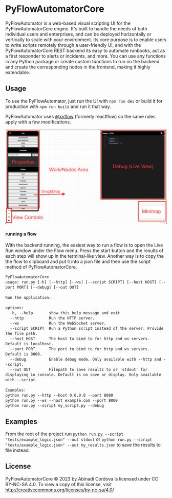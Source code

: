 # PyFlowAutomatorCore

PyFlowAutomator is a web-based visual scripting UI for the PyFlowAutomatorCore engine. It's built to handle the needs of both individual users and enterprises, and can be deployed horizontally or vertically to scale with your environment. Its core purpose is to enable users to write scripts remotely through a user-friendly UI, and with the PyFlowAutomatorCore REST backend its easy to automate runbooks, act as a first responder to alerts or incidents, and more. You can use any functions in any Python package or create custom functions to run on the backend and create the corresponding nodes in the frontend, making it highly extendable.

## Usage

To use the PyFlowAutomator, just run the UI with `npm run dev` or build it for production with `npm run build` and run it that way.

PyFlowAutomator uses [@xyflow](https://reactflow.dev/) (formerly reactflow) so the same rules apply with a few modifications.

![work area image](static/usage.png)

#### running a flow

With the backend running, the easiest way to run a flow is to open the Live Run window under the Flow menu. Press the start button and the results of each step will show up in the terminal-like view.
Another way is to copy the the flow to clipboard and put it into a json file and then use the script method of PyFlowAutomatorCore.

```
PyFlowAutomatorCore
usage: run.py [-h] [--http] [--ws] [--script SCRIPT] [--host HOST] [--port PORT] [--debug] [--out OUT]

Run the application.

options:
  -h, --help       show this help message and exit
  --http           Run the HTTP server.
  --ws             Run the WebSocket server.
  --script SCRIPT  Run a Python script instead of the server. Provide the file path.
  --host HOST      The host to bind to for http and ws servers. Default is localhost.
  --port PORT      The port to bind to for http and ws servers. Default is 8000.
  --debug          Enable debug mode. Only available with --http and --script.
  --out OUT        Filepath to save results to or 'stdout' for displaying in console. Default is no save or display. Only available with --script.

Examples: 
python run.py --http --host 0.0.0.0 --port 8080 
python run.py --ws --host example.com --port 9000 
python run.py --script my_script.py --debug
```

## Examples

From the root of the project run `python run.py --script "tests/example_logic.json" --out stdout` or `python run.py --script "tests/example_logic.json" --out my_results.json` to save the results to file instead.

## License

PyFlowAutomatorCore © 2023 by Abinadi Cordova is licensed under CC BY-NC-SA 4.0. To view a copy of this license, visit http://creativecommons.org/licenses/by-nc-sa/4.0/